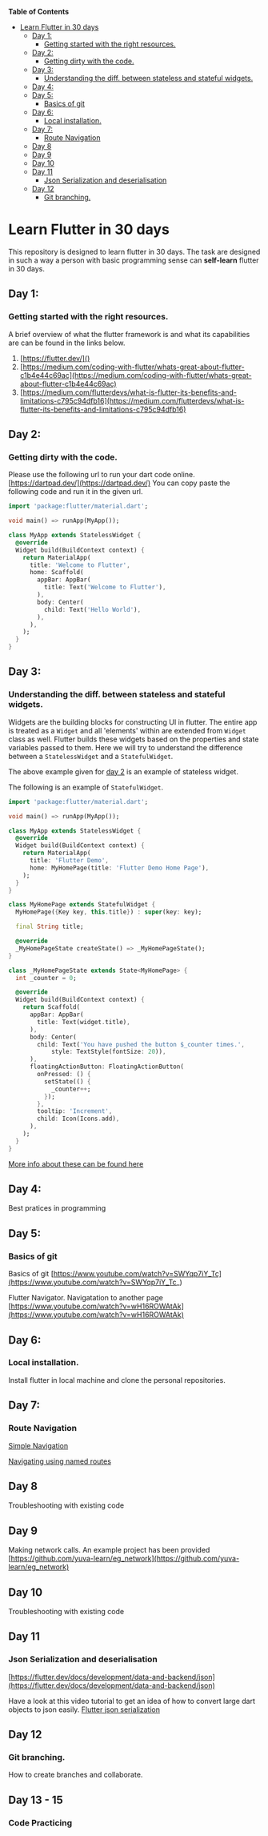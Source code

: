 <!-- START doctoc generated TOC please keep comment here to allow auto update -->
<!-- DON'T EDIT THIS SECTION, INSTEAD RE-RUN doctoc TO UPDATE -->
**Table of Contents**

- [Learn Flutter in 30 days](#learn-flutter-in-30-days)
  - [Day 1:](#day-1)
    - [Getting started with the right resources.](#getting-started-with-the-right-resources)
  - [Day 2:](#day-2)
    - [Getting dirty with the code.](#getting-dirty-with-the-code)
  - [Day 3:](#day-3)
    - [Understanding the diff. between stateless and stateful widgets.](#understanding-the-diff-between-stateless-and-stateful-widgets)
  - [Day 4:](#day-4)
  - [Day 5:](#day-5)
    - [Basics of git](#basics-of-git)
  - [Day 6:](#day-6)
    - [Local installation.](#local-installation)
  - [Day 7:](#day-7)
    - [Route Navigation](#route-navigation)
  - [Day 8](#day-8)
  - [Day 9](#day-9)
  - [Day 10](#day-10)
  - [Day 11](#day-11)
    - [Json Serialization and deserialisation](#json-serialization-and-deserialisation)
  - [Day 12](#day-12)
    - [Git branching.](#git-branching)
<!-- END doctoc generated TOC please keep comment here to allow auto update -->


# Learn Flutter in 30 days
This repository is designed to learn flutter in 30 days. The task are designed in such a way a person with basic programming sense can **self-learn** flutter in 30 days.

 

## Day 1:
### Getting started with the right resources.

A brief overview of what the flutter framework is and what its capabilities are can be found in the links below.
1. [https://flutter.dev/]()
2. [https://medium.com/coding-with-flutter/whats-great-about-flutter-c1b4e44c69ac](https://medium.com/coding-with-flutter/whats-great-about-flutter-c1b4e44c69ac)
3. [https://medium.com/flutterdevs/what-is-flutter-its-benefits-and-limitations-c795c94dfb16](https://medium.com/flutterdevs/what-is-flutter-its-benefits-and-limitations-c795c94dfb16)

## Day 2:
### Getting dirty with the code.

Please use the following url to run your dart code online. [https://dartpad.dev/](https://dartpad.dev/) You can copy paste the following code and run it in the given url.

```dart
import 'package:flutter/material.dart';

void main() => runApp(MyApp());

class MyApp extends StatelessWidget {
  @override
  Widget build(BuildContext context) {
    return MaterialApp(
      title: 'Welcome to Flutter',
      home: Scaffold(
        appBar: AppBar(
          title: Text('Welcome to Flutter'),
        ),
        body: Center(
          child: Text('Hello World'),
        ),
      ),
    );
  }
}
```

## Day 3:
### Understanding the diff. between stateless and stateful widgets.

Widgets are the building blocks for constructing UI in flutter. The entire app is treated as a `Widget` and all 'elements' within are extended from `Widget` class as well.
Flutter builds these widgets based on the properties and state variables passed to them.
Here we will try to understand the difference between a `StatelessWidget` and a `StatefulWidget`.

The above example given for [day 2](#day-2) is an example of stateless widget.

The following is an example of `StatefulWidget`.
```dart
import 'package:flutter/material.dart';

void main() => runApp(MyApp());

class MyApp extends StatelessWidget {
  @override
  Widget build(BuildContext context) {
    return MaterialApp(
      title: 'Flutter Demo',
      home: MyHomePage(title: 'Flutter Demo Home Page'),
    );
  }
}

class MyHomePage extends StatefulWidget {
  MyHomePage({Key key, this.title}) : super(key: key);

  final String title;

  @override
  _MyHomePageState createState() => _MyHomePageState();
}

class _MyHomePageState extends State<MyHomePage> {
  int _counter = 0;

  @override
  Widget build(BuildContext context) {
    return Scaffold(
      appBar: AppBar(
        title: Text(widget.title),
      ),
      body: Center(
        child: Text('You have pushed the button $_counter times.',
            style: TextStyle(fontSize: 20)),
      ),
      floatingActionButton: FloatingActionButton(
        onPressed: () {
          setState(() {
            _counter++;
          });
        },
        tooltip: 'Increment',
        child: Icon(Icons.add),
      ),
    );
  }
}
```

[More info about these can be found here](https://flutter.dev/docs/development/ui/interactive)
## Day 4:
Best pratices in programming

## Day 5:
### Basics of git
Basics of git
[https://www.youtube.com/watch?v=SWYqp7iY_Tc](https://www.youtube.com/watch?v=SWYqp7iY_Tc_)

Flutter Navigator. Navigatation to another page
[https://www.youtube.com/watch?v=wH16ROWAtAk](https://www.youtube.com/watch?v=wH16ROWAtAk)


## Day 6:
### Local installation.
Install flutter in local machine and clone the personal repositories.

## Day 7:
### Route Navigation
[Simple Navigation](https://flutter.dev/docs/cookbook/navigation/navigation-basics)

[Navigating using named routes](https://flutter.dev/docs/cookbook/navigation/named-routes)

## Day 8
Troubleshooting with existing code

## Day 9
Making network calls. An example project has been provided
[https://github.com/yuva-learn/eg_network](https://github.com/yuva-learn/eg_network)

## Day 10
Troubleshooting with existing code

## Day 11
### Json Serialization and deserialisation
[https://flutter.dev/docs/development/data-and-backend/json](https://flutter.dev/docs/development/data-and-backend/json)

Have a look at this video tutorial to get an idea of how to convert large dart objects to json easily.
[Flutter json serialization](https://www.youtube.com/watch?v=8fFoLs9qVQA)

## Day 12

### Git branching. 
How to create branches and collaborate.


## Day 13 - 15
### Code Practicing

